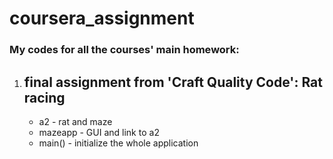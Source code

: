 # coursera_assignment  

### My codes for all the courses' main homework:  

1. ## __final assignment from 'Craft Quality Code':__ Rat racing  
   * a2 - rat and maze
   * mazeapp - GUI and link to a2
   * main() - initialize the whole application
